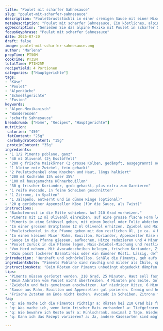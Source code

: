 ```yaml
---
title: "Poulet mit scharfer Sahnesauce"
slug: "poulet-mit-scharfer-sahnesauce"
description: "Pouletbruststückli in einer cremigen Sauce mit einer Mischung aus gerösteten Piments poblano, Maiskörnern und frischer Koriander. Dazu knusprig angebratener Poulet, eine Prise Jalapeño für den Kick und Avocado als Kühlung. Traditionell alpin, aber mit mexikanischem Twist. Garzeit ca. 1 Stunde, auf den Punkt fusselig. Ohne Gluten, ohne Nüsse, ohne Eier. Butterfrei, auf Olivenölbasis. Schweizer Käse nicht direkt drin, dafür Alpengefühl durch schonendes Schmoren und frische Kräuter. Passt super zu Reis oder Rösti, gemütliches Essen, wenn der Wind draussen pfeift und der Schnee auf den Gipfeln kaum taut."
metaDescription: "Poulet mit scharfer Sahnesauce. Ein köstliches, alpine Gericht mit Piments, Appenzeller und frischem Koriander. Ideal für kalte Tage."
ogDescription: "Genießen Sie das alpine Mexiko mit Poulet in scharfer Sahnesauce. Perfekt für winterliche Abende, leicht, würzig, einfach."
focusKeyphrase: "Poulet mit scharfer Sahnesauce"
date: 2025-07-20
draft: false
image: poulet-mit-scharfer-sahnesauce.png
author: "Marlena"
prepTime: PT50M
cookTime: PT35M
totalTime: PT1H25M
recipeYield: 4 Portionen
categories: ["Hauptgerichte"]
tags:
- "Käse"
- "Poulet"
- "Alpenküche"
- "Schnellgerichte"
- "Fusion"
keywords:
- "Alpen-Mexikanisch"
- "Wanderessen"
- "scharfe Sahnesauce"
breadcrumb: ["Home", "Recipes", "Hauptgerichte"]
nutrition: 
 calories: "450"
 fatContent: "25g"
 carbohydrateContent: "15g"
 proteinContent: "35g"
ingredients:
- "1 1/2 Piments poblano, ganz"
- "40 ml Olivenöl (2½ Esslöffel)"
- "200 g frische Maiskörner (2 grosse Kolben, gedämpft, ausgegrannt) oder tiefgefroren"
- "1 kleine rote Zwiebel, fein gehackt"
- "2 Pouletschenkel ohne Knochen und Haut, längs halbiert"
- "200 ml Kochrahm 15% oder 35%"
- "100 ml hausgemachte Hühnerbouillon"
- "30 g frischer Koriander, grob gehackt, plus extra zum Garnieren"
- "1 reife Avocado, in feine Scheiben geschnitten"
- "1 Zitrone, in Spalten"
- "1 Jalapeño, entkernt und in dünne Ringe (optional)"
- "20 g geriebener Appenzeller Käse (für die Sauce, als Twist)"
instructions:
- "Backofenrost in die Mitte schieben. Auf 210 Grad vorheizen."
- "Piments mit 12 ml Olivenöl einreiben, auf eine grosse flache Form legen. Ca. 25 Minuten rösten, wenden nach Hälfte der Zeit. Innen weich, Haut fast schwarz, so soll’s sein."
- "Piments in eine Schüssel geben, mit einem Deckel oder Folie abdecken. 15 Minuten dämpfen lassen, dann Haut, Stiel und Kerne entfernen. Fleisch in dünne Streifen schneiden, Haut und Kerne entsorgen."
- "In einer grossen Bratpfanne 12 ml Olivenöl erhitzen. Zwiebel und Mais 6 Minuten sanft anbraten, bis sie etwas Farbe bekommen. Salzen und pfeffern, beiseitestellen."
- "Pouletschenkel in die Pfanne geben mit dem restlichen Öl, je ca. 4 Minuten von jeder Seite kräftig anbraten, bis sie goldbraun sind. Salzen und pfeffern, herausnehmen."
- "In einem kleinen Mixer Rahm, Bouillon, Koriander, Appenzeller Käse und die Hälfte der Pimentstreifen zu einer sämigen Sauce verarbeiten."
- "Sauce in die Pfanne giessen, aufkochen, Hitze reduzieren und 4 Minuten einkochen lassen, bis sämig und leicht dickflüssig."
- "Poulet zurück in die Pfanne legen, Mais-Zwiebel-Mischung und restliche Pimentstreifen darunter heben. Noch 4 Minuten sanft erwärmen, nicht mehr kochen."
- "Vom Herd nehmen. Mit Avocadoscheiben belegen, frischem Koriander, Zitronenspalten und optional Jalapeño garnieren."
- "Dazu passt lockerer Basmatireis oder ein Bündner Rösti. Lässig, deftig. Draussen schneit’s? Perfekt."
introduction: "Herzhaft und schnörkellos. Schäle die Piments, geh aufs Wesentliche. So etwas findet man nicht oft in der alpinen Küche, wo Käse und Kartoffeln dominieren. Piments poblano bringen feine Schärfe, kein Hitzeschock, eher rauchig. Der Mais sorgt für Biss und Süße, passt gut zu würzigem Appenzeller, der gibt bewusst einen pikanten Tick. Poulet ist leicht, ideal fürs Gelände in den Bergen. Du willst kein schweres Essen vor einer steilen Wanderung. Die Kombination cremig und würzig, sanft und scharf, macht Laune an kalten Tagen. Schnelles Gericht, aber mit Geduld beim Rösten der Piments. Beim Servieren Gewürze ins Salz legen, Limettenspritzer rauf. Bergluft essen, mit Händen, nicht zu viel schnacken. Fertig. Jeder Bissen gibt eine Geschichte. Alpenruhe trifft Südamerika. Einfach anders."
ingredientsNote: "Piments Poblano sind rauchig und milder als Chile, speziell wenn du sie im Ofen röstest – dann kommt das Aroma richtig durch. Wenn keine frischen Maiskörner greifbar, geht auch tiefgefrorener Mais. Die rote Zwiebel bringt süssliche Schärfe, die sich wunderbar mit Appenzeller Käse ergänzt. Dieser Käse ist vollmundig, würzig und schmilzt fein in der Sauce. Für die Flüssigkeit eignet sich hausgemachte Bouillon, die gibt Tiefe. Die Qualität vom Poulet ist entscheidend – am besten freilaufend, mit festem Fleisch. Olivenöl ersetzt Butter, um die Sauce etwas leichter zu machen, typisch mediterraner Einfluss aber sehr gut harmonierend mit den Alpenaromen. Koriander frisch und reichlich, bringt Frische, vermeidet Zähigkeit und macht alles einges Schlüssiger. Avocado und Limette sind typische Zutaten, bringen Textur und Frische, nicht zu unterschätzen bei so einer Sauce. Jalapeño optional, für Hitze-Junkies. Nicht zu viel, sonst verliert man das Aroma der Piments."
instructionsNote: "Beim Rösten der Piments unbedingt abgedeckt dämpfen lassen, sonst löst sich die Haut viel schlechter. Langsam arbeiten, kein Stress. Danach sofort zerlegen: Stiel, Haut, Kerne entfernen, keine Bitterstoffe reinbringen. Mais und Zwiebel zusammen anschwitzen, damit die süssen Aromen aus Mais richtig rauskommen. Nicht zu heiss, sonst verbrennen die Zwiebeln. Pouletschenkel sorgfältig in zwei Teilen braten, saftig aber mit Farbe. Sauce aus Rahm, Bouillon und Käse mixen, um eine gleichmässige homogene Masse zu erhalten. Dabei ruhig kräftig durchmixen. Sauce nochmals in der Pfanne reduzieren lassen, bis sie bindet. Danach Poulet, Mais und Piment rein, nur noch erwärmen. Nicht mehr kochen, sonst wird das Fleisch trocken oder die Sauce zu dünn. Zum Schluss frische Zutaten auflegen, nicht mitkochen. Serviere schnell und heiss, damit alles im Gleichgewicht bleibt."
tips:
- "Piments müssen geröstet werden. 210 Grad, 25 Minuten. Haut soll fast schwarz sein. Danach abdecken. Dämpfen hilft. Zieht Geschmack raus."
- "Beim Anbraten vom Poulet nicht übertreiben. 4 Minuten pro Seite. Goldbraun, nicht trocken. Fleisch bleibt saftig. Grösse beachten. Halbiert gart besser."
- "Zwiebeln und Mais gemeinsam anschwitzen. Auf niedriger Hitze, 6 Minuten. Zwiebeln süßlich und leicht karamellisiert. Gutes Aroma, viel Geschmack. Verhindert Bitterstoffbildung."
- "Sauce aus Rahm, Bouillon und Appenzeller gut pürieren. Cremig und homogen. Für beste Ergebnisse. Aufkochen leicht bis sämig. Einkochen, dann noch erwärmen."
- "Frische Zutaten am Ende nicht kochen. Avocado in Scheiben. Zitrone frisch dazu. Jalapeño optional, für zusätzliche Schärfe. Sofort servieren. Wärme bewahren."
faq:
- "q: Wie mache ich die Pimentos richtig? a: Rösten bei 210 Grad bis fast schwarz. Abdecken, damit Haut sich löst. Dann Stiel und Kerne entfernen."
- "q: Was mache ich, wenn kein frischer Mais vorhanden? a: Tiefgefrorener funktioniert. Wichtig, auftauen vor dem Kochen. Geschmack bleibt gut. Süße wird herausgeholt."
- "q: Wie bewahre ich Reste auf? a: Kühlschrank, maximal 2 Tage. Wieder erwärmen, nicht kochen. Sauce könnte dünn werden. Optimal ist sofort essen."
- "q: Kann ich das Rezept variieren? a: Ja, andere Käsesorten sind möglich. Gruyère ebenfalls gut. Mehr oder weniger Jalapeño je nach Geschmack. Vegetarische Alternativen sind machbar."

---
```

